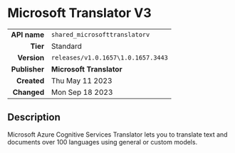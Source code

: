 # Microsoft Translator V3
| | |
|-:|-|
|**API name**|`shared_microsofttranslatorv`|
|**Tier**|Standard|
|**Version**|`releases/v1.0.1657\1.0.1657.3443`|
|**Publisher**|**Microsoft Translator**|
|**Created**|Thu May 11 2023|
|**Changed**|Mon Sep 18 2023|

## Description
Microsoft Azure Cognitive Services Translator lets you to translate text and documents over 100 languages using general or custom models.
